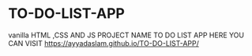 # TO-DO-LIST-APP
vanilla HTML ,CSS AND JS  PROJECT  NAME TO DO LIST APP
HERE YOU CAN VISIT 
https://ayyadaslam.github.io/TO-DO-LIST-APP/
